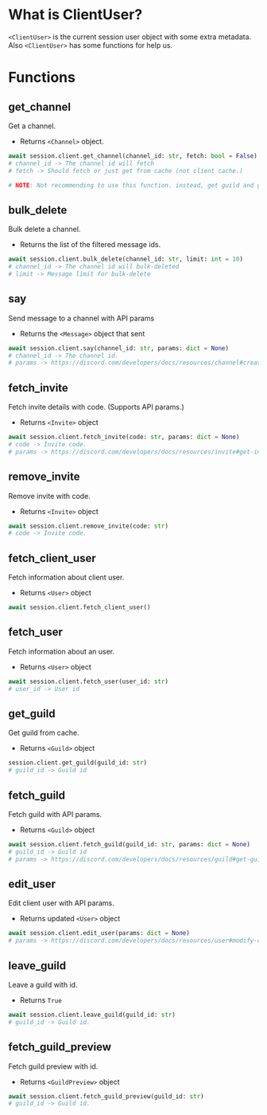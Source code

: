 # What is ClientUser?
`<ClientUser>`  is the current session user object with some extra metadata. Also `<ClientUser>` has some functions for help us.

# Functions
## get_channel
Get a channel.
- Returns `<Channel>` object.
```py
await session.client.get_channel(channel_id: str, fetch: bool = False)
# channel_id -> The channel id will fetch
# fetch -> Should fetch or just get from cache (not client cache.)

# NOTE: Not recommending to use this function. instead, get guild and get channels with .channels. (client cache.)
```
## bulk_delete
Bulk delete a channel.
- Returns the list of the filtered message ids.
```py
await session.client.bulk_delete(channel_id: str, limit: int = 10)
# channel_id -> The channel id will bulk-deleted
# limit -> Message limit for bulk-delete
```
## say
Send message to a channel with API params
- Returns the `<Message>` object that sent
```py
await session.client.say(channel_id: str, params: dict = None)
# channel_id -> The channel id.
# params -> https://discord.com/developers/docs/resources/channel#create-message-jsonform-params
```
## fetch_invite
Fetch invite details with code. (Supports API params.)
- Returns `<Invite>` object
```py
await session.client.fetch_invite(code: str, params: dict = None)
# code -> Invite code.
# params -> https://discord.com/developers/docs/resources/invite#get-invite-query-string-params
```
## remove_invite
Remove invite with code.
- Returns `<Invite>` object
```py
await session.client.remove_invite(code: str)
# code -> Invite code.
```
## fetch_client_user
Fetch information about client user.
- Returns `<User>` object
```py
await session.client.fetch_client_user()
```
## fetch_user
Fetch information about an user.
- Returns `<User>` object
```py
await session.client.fetch_user(user_id: str)
# user_id -> User id
```
## get_guild
Get guild from cache.
- Returns `<Guild>` object
```py
session.client.get_guild(guild_id: str)
# guild_id -> Guild id
```
## fetch_guild
Fetch guild with API params.
- Returns `<Guild>` object
```py
await session.client.fetch_guild(guild_id: str, params: dict = None)
# guild_id -> Guild id
# params -> https://discord.com/developers/docs/resources/guild#get-guild-query-string-params
```
## edit_user
Edit client user with API params.
- Returns updated `<User>` object
```py
await session.client.edit_user(params: dict = None)
# params -> https://discord.com/developers/docs/resources/user#modify-current-user-json-params
```
## leave_guild
Leave a guild with id.
- Returns `True`
```py
await session.client.leave_guild(guild_id: str)
# guild_id -> Guild id.
```
## fetch_guild_preview
Fetch guild preview with id.
- Returns `<GuildPreview>` object
```py
await session.client.fetch_guild_preview(guild_id: str)
# guild_id -> Guild id.
```